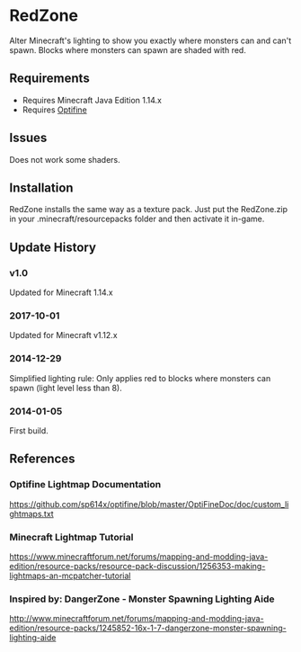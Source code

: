 # RedZone

Alter Minecraft's lighting to show you exactly where monsters can and can't spawn. Blocks where monsters can spawn are shaded with red.

## Requirements
* Requires Minecraft Java Edition 1.14.x
* Requires [Optifine](https://optifine.net/home)

## Issues
Does not work some shaders.

## Installation
RedZone installs the same way as a texture pack. Just put the RedZone.zip in your .minecraft/resourcepacks folder and then activate it in-game.

## Update History

### v1.0
Updated for Minecraft 1.14.x

### 2017-10-01
Updated for Minecraft v1.12.x

### 2014-12-29
Simplified lighting rule: Only applies red to blocks where monsters can spawn (light level less than 8).

### 2014-01-05
First build.

## References

### Optifine Lightmap Documentation
https://github.com/sp614x/optifine/blob/master/OptiFineDoc/doc/custom_lightmaps.txt

### Minecraft Lightmap Tutorial
https://www.minecraftforum.net/forums/mapping-and-modding-java-edition/resource-packs/resource-pack-discussion/1256353-making-lightmaps-an-mcpatcher-tutorial

### Inspired by: DangerZone - Monster Spawning Lighting Aide
http://www.minecraftforum.net/forums/mapping-and-modding-java-edition/resource-packs/1245852-16x-1-7-dangerzone-monster-spawning-lighting-aide

